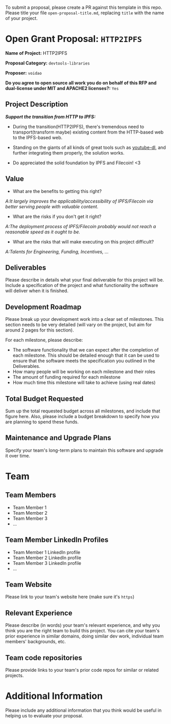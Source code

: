 To submit a proposal, please create a PR against this template in this repo. Please title your file `open-proposal-title.md`, replacing `title` with the name of your project.

# Open Grant Proposal: `HTTP2IPFS`

**Name of Project:**  HTTP2IPFS

**Proposal Category:** `devtools-libraries`

**Proposer:** `voidao`

**Do you agree to open source all work you do on behalf of this RFP and dual-license under MIT and APACHE2 licenses?:** `Yes`

## Project Description

***Support the transition from HTTP to IPFS:***

- During the transition(HTTP2IPFS), there's tremendous need to transport(transform maybe) existing content from the HTTP-based web to the IPFS-based web.

- Standing on the giants of all kinds of great tools such as [youtube-dl](https://github.com/ytdl-org/youtube-dl), and further integrating them properly, the solution works.

- Do appreciated the solid foundation by IPFS and Filecoin!  <3

## Value

- What are the benefits to getting this right?

*A:It largely improves the applicability/accessibility of IPFS/Filecoin via better serving people with valuable content.*

- What are the risks if you don't get it right?

*A:The deployment process of IPFS/Filecoin probably would not reach a reasonable speed as it ought to be.*

- What are the risks that will make executing on this project difficult?

*A:Talents for Engineering, Funding, Incentives, ...*

## Deliverables

Please describe in details what your final deliverable for this project will be. Include a specification of the project and what functionality the software will deliver when it is finished.

## Development Roadmap

Please break up your development work into a clear set of milestones. This section needs to be very detailed (will vary on the project, but aim for around 2 pages for this section).

For each milestone, please describe:
- The software functionality that we can expect after the completion of each milestone. This should be detailed enough that it can be used to ensure that the software meets the specification you outlined in the Deliverables.
- How many people will be working on each milestone and their roles
- The amount of funding required for each milestone
- How much time this milestone will take to achieve (using real dates)

## Total Budget Requested

Sum up the total requested budget across all milestones, and include that figure here. Also, please include a budget breakdown to specify how you are planning to spend these funds.

## Maintenance and Upgrade Plans

Specify your team's long-term plans to maintain this software and upgrade it over time.

# Team

## Team Members

- Team Member 1
- Team Member 2
- Team Member 3
- ...

## Team Member LinkedIn Profiles

- Team Member 1 LinkedIn profile
- Team Member 2 LinkedIn profile
- Team Member 3 LinkedIn profile
- ...

## Team Website

Please link to your team's website here (make sure it's `https`)

## Relevant Experience

Please describe (in words) your team's relevant experience, and why you think you are the right team to build this project. You can cite your team's prior experience in similar domains, doing similar dev work, individual team members' backgrounds, etc.

## Team code repositories

Please provide links to your team's prior code repos for similar or related projects.

# Additional Information

Please include any additional information that you think would be useful in helping us to evaluate your proposal.
